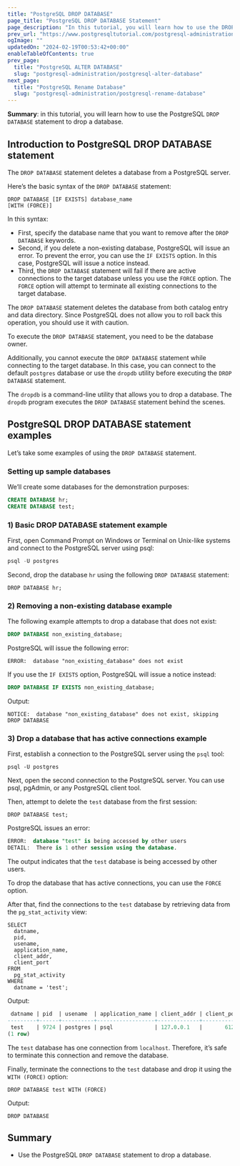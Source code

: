 ```yaml
---
title: "PostgreSQL DROP DATABASE"
page_title: "PostgreSQL DROP DATABASE Statement"
page_description: "In this tutorial, you will learn how to use the DROP DATABASE statement to drop a database from a PostgreSQL server."
prev_url: "https://www.postgresqltutorial.com/postgresql-administration/postgresql-drop-database/"
ogImage: ""
updatedOn: "2024-02-19T00:53:42+00:00"
enableTableOfContents: true
prev_page: 
  title: "PostgreSQL ALTER DATABASE"
  slug: "postgresql-administration/postgresql-alter-database"
next_page: 
  title: "PostgreSQL Rename Database"
  slug: "postgresql-administration/postgresql-rename-database"
---
```





**Summary**: in this tutorial, you will learn how to use the PostgreSQL `DROP DATABASE` statement to drop a database.


## Introduction to PostgreSQL DROP DATABASE statement

The `DROP DATABASE` statement deletes a database from a PostgreSQL server.

Here’s the basic syntax of the `DROP DATABASE` statement:


```httpsqlsql
DROP DATABASE [IF EXISTS] database_name
[WITH (FORCE)]
```
In this syntax:

* First, specify the database name that you want to remove after the `DROP DATABASE` keywords.
* Second, if you delete a non\-existing database, PostgreSQL will issue an error. To prevent the error, you can use the `IF EXISTS` option. In this case, PostgreSQL will issue a notice instead.
* Third, the `DROP DATABASE` statement will fail if there are active connections to the target database unless you use the `FORCE` option. The `FORCE` option will attempt to terminate all existing connections to the target database.

The `DROP DATABASE` statement deletes the database from both catalog entry and data directory. Since PostgreSQL does not allow you to roll back this operation, you should use it with caution.

To execute the `DROP DATABASE` statement, you need to be the database owner.

Additionally, you cannot execute the `DROP DATABASE` statement while connecting to the target database. In this case, you can connect to the default `postgres` database or use the `dropdb` utility before executing the `DROP DATABASE` statement.

The `dropdb` is a command\-line utility that allows you to drop a database. The `dropdb` program executes the `DROP DATABASE` statement behind the scenes.


## PostgreSQL DROP DATABASE statement examples

Let’s take some examples of using the `DROP DATABASE` statement.


### Setting up sample databases

We’ll create some databases for the demonstration purposes:


```sql
CREATE DATABASE hr;
CREATE DATABASE test;
```

### 1\) Basic DROP DATABASE statement example

First, open Command Prompt on Windows or Terminal on Unix\-like systems and connect to the PostgreSQL server using psql:


```sql
psql -U postgres
```
Second, drop the database `hr` using the following `DROP DATABASE` statement:


```
DROP DATABASE hr;
```

### 2\) Removing a non\-existing database example

The following example attempts to drop a database that does not exist:


```sql
DROP DATABASE non_existing_database;
```
PostgreSQL will issue the following error:


```
ERROR:  database "non_existing_database" does not exist
```
If you use the `IF EXISTS` option, PostgreSQL will issue a notice instead:


```sql
DROP DATABASE IF EXISTS non_existing_database;
```
Output:


```
NOTICE:  database "non_existing_database" does not exist, skipping
DROP DATABASE
```

### 3\) Drop a database that has active connections example

First, establish a connection to the PostgreSQL server using the `psql` tool:


```
psql -U postgres
```
Next, open the second connection to the PostgreSQL server. You can use psql, pgAdmin, or any PostgreSQL client tool.

Then, attempt to delete the `test` database from the first session:


```
DROP DATABASE test;
```
PostgreSQL issues an error:


```sql
ERROR:  database "test" is being accessed by other users
DETAIL:  There is 1 other session using the database.
```
The output indicates that the `test` database is being accessed by other users.

To drop the database that has active connections, you can use the `FORCE` option.

After that, find the connections to the `test` database by retrieving data from the `pg_stat_activity` view:


```
SELECT 
  datname, 
  pid, 
  usename, 
  application_name, 
  client_addr, 
  client_port 
FROM 
  pg_stat_activity 
WHERE 
  datname = 'test';
```
Output:


```sql
 datname | pid  | usename  | application_name | client_addr | client_port
---------+------+----------+------------------+-------------+-------------
 test    | 9724 | postgres | psql             | 127.0.0.1   |       61287
(1 row)
```
The `test` database has one connection from `localhost`. Therefore, it’s safe to terminate this connection and remove the database.

Finally, terminate the connections to the `test` database and drop it using the `WITH (FORCE)` option:


```
DROP DATABASE test WITH (FORCE)
```
Output:


```
DROP DATABASE
```

## Summary

* Use the PostgreSQL `DROP DATABASE` statement to drop a database.

